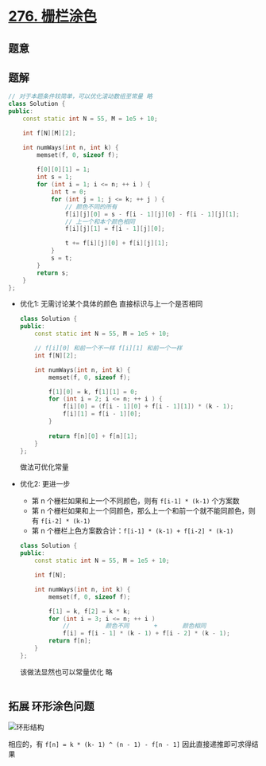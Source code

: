 #  [276. 栅栏涂色](https://leetcode-cn.com/problems/paint-fence/)

## 题意



## 题解



```c++
// 对于本题条件较简单，可以优化滚动数组至常量 略
class Solution {
public:
    const static int N = 55, M = 1e5 + 10;

    int f[N][M][2];

    int numWays(int n, int k) {
        memset(f, 0, sizeof f);
        
        f[0][0][1] = 1;
        int s = 1;        
        for (int i = 1; i <= n; ++ i ) {
            int t = 0;
            for (int j = 1; j <= k; ++ j ) {
                // 颜色不同的所有
                f[i][j][0] = s - f[i - 1][j][0] - f[i - 1][j][1];
                // 上一个和本个颜色相同
                f[i][j][1] = f[i - 1][j][0];

                t += f[i][j][0] + f[i][j][1];
            }
            s = t;
        }
        return s;
    }
};
```

-   优化1: 无需讨论某个具体的颜色 直接标识与上一个是否相同

    ```c++
    class Solution {
    public:
        const static int N = 55, M = 1e5 + 10;
    
        // f[i][0] 和前一个不一样 f[i][1] 和前一个一样
        int f[N][2];
    
        int numWays(int n, int k) {
            memset(f, 0, sizeof f);
    
            f[1][0] = k, f[1][1] = 0;
            for (int i = 2; i <= n; ++ i ) {
                f[i][0] = (f[i - 1][0] + f[i - 1][1]) * (k - 1);
                f[i][1] = f[i - 1][0];
            }
            
            return f[n][0] + f[n][1];
        }
    };
    ```

    做法可优化常量

-   优化2: 更进一步

    -   第 n 个栅栏如果和上一个不同颜色，则有 `f[i-1] * (k-1)` 个方案数
    -   第 n 个栅栏如果和上一个同颜色，那么上一个和前一个就不能同颜色，则有 `f[i-2] * (k-1)`
    -   第 n 个栅栏上色方案数合计：`f[i-1] * (k-1) + f[i-2] * (k-1)`

    ```c++
    class Solution {
    public:
        const static int N = 55, M = 1e5 + 10;
    
        int f[N];
    
        int numWays(int n, int k) {
            memset(f, 0, sizeof f);
    
            f[1] = k, f[2] = k * k;
            for (int i = 3; i <= n; ++ i )
                //          颜色不同       +       颜色相同
                f[i] = f[i - 1] * (k - 1) + f[i - 2] * (k - 1);
            return f[n];
        }
    };
    ```

    该做法显然也可以常量优化 略



```python3

```





## 拓展 环形涂色问题

![环形结构](https://pic4.zhimg.com/80/v2-5966a5d3aabeb2c1e7e9ba2c3a82de40_1440w.jpg)



相应的，有 `f[n] = k * (k- 1) ^ (n - 1) - f[n - 1]`  因此直接递推即可求得结果
